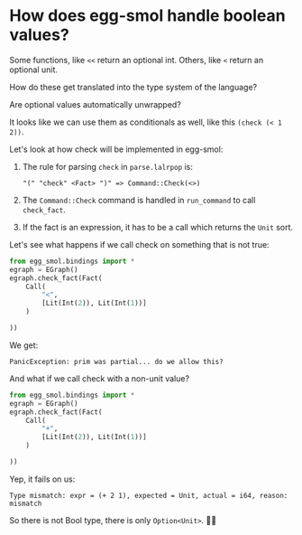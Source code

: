 # How does egg-smol handle boolean values?

Some functions, like `<<` return an optional int.
Others, like `<` return an optional unit.

How do these get translated into the type system of the language?

Are optional values automatically unwrapped?

It looks like we can use them as conditionals as well, like this `(check (< 1 2))`.

Let's look at how check will be implemented in egg-smol:

1. The rule for parsing `check` in `parse.lalrpop` is:

   ```
   "(" "check" <Fact> ")" => Command::Check(<>)
   ```

2. The `Command::Check` command is handled in `run_command` to call `check_fact`.
3. If the fact is an expression, it has to be a call which returns the `Unit` sort.

Let's see what happens if we call check on something that is not true:

```python
from egg_smol.bindings import *
egraph = EGraph()
egraph.check_fact(Fact(
    Call(
        "<",
        [Lit(Int(2)), Lit(Int(1))]
    )

))
```

We get:

```
PanicException: prim was partial... do we allow this?
```

And what if we call check with a non-unit value?

```python
from egg_smol.bindings import *
egraph = EGraph()
egraph.check_fact(Fact(
    Call(
        "+",
        [Lit(Int(2)), Lit(Int(1))]
    )

))
```

Yep, it fails on us:

```
Type mismatch: expr = (+ 2 1), expected = Unit, actual = i64, reason: mismatch
```

So there is not Bool type, there is only `Option<Unit>`. 🤷‍♀️
